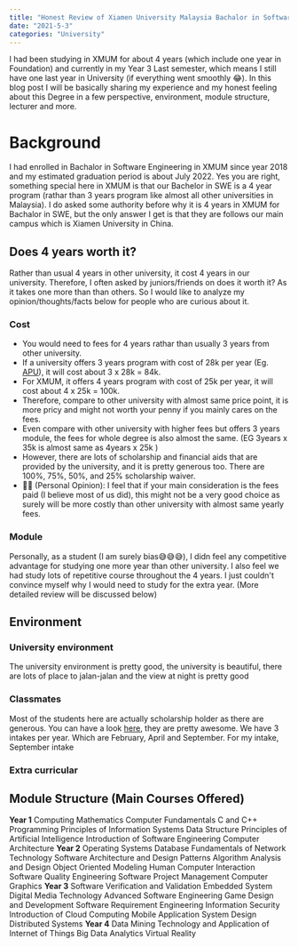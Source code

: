 ```yaml
---
title: "Honest Review of Xiamen University Malaysia Bachalor in Software Engineering Module"
date: "2021-5-3"
categories: "University"
---
```


I had been studying in XMUM for about 4 years (which include one year in Foundation) and currently in my Year 3 Last semester, which means I still have one last year in University (if everything went smoothly 😂). In this blog post I will be basically sharing my experience and my honest feeling about this Degree in a few perspective, environment, module structure, lecturer and more.

# Background

I had enrolled in Bachalor in Software Engineering in XMUM since year 2018 and my estimated graduation period is about July 2022. Yes you are right, something special here in XMUM is that our Bachelor in SWE is a 4 year program (rathar than 3 years program like almost all other universities in Malaysia). I do asked some authority before why it is 4 years in XMUM for Bachalor in SWE, but the only answer I get is that they are follows our main campus which is Xiamen University in China.

## Does 4 years worth it?

Rather than usual 4 years in other university, it cost 4 years in our university. Therefore, I often asked by juniors/friends on does it worth it? As it takes one more than than others. So I would like to analyze my opinion/thoughts/facts below for people who are curious about it.

### Cost

- You would need to fees for 4 years rathar than usually 3 years from other university.
- If a university offers 3 years program with cost of 28k per year (Eg. [APU](http://www.apu.edu.my/our-courses/undergraduate-studies/school-computing-technology/bsc-hons-software-engineering)), it will cost about 3 x 28k = 84k.
- For XMUM, it offers 4 years program with cost of 25k per year, it will cost about 4 x 25k = 100k.
- Therefore, compare to other university with almost same price point, it is more pricy and might not worth your penny if you mainly cares on the fees.
- Even compare with other university with higher fees but offers 3 years module, the fees for whole degree is also almost the same. (EG 3years x 35k is almost same as 4years x 25k )
- However, there are lots of scholarship and financial aids that are provided by the university, and it is pretty generous too. There are 100%, 75%, 50%, and 25% scholarship waiver.
- 👨‍🦱 (Personal Opinion): I feel that if your main consideration is the fees paid (I believe most of us did), this might not be a very good choice as surely will be more costly than other university with almost same yearly fees.

### Module

Personally, as a student (I am surely bias😅😅😅), I didn feel any competitive advantage for studying one more year than other university. I also feel we had study lots of repetitive course throughout the 4 years.
I just couldn't convince myself why I would need to study for the extra year.
(More detailed review will be discussed below)

## Environment

### University environment

The university environment is pretty good, the university is beautiful, there are lots of place to jalan-jalan and the view at night is pretty good

### Classmates

Most of the students here are actually scholarship holder as there are generous. You can have a look [here](http://www.xmu.edu.my/2017/1208/c16278a320627/page.htm), they are pretty awesome.
We have 3 intakes per year. Which are February, April and September.
For my intake, September intake

### Extra curricular

##

## Module Structure (Main Courses Offered)

**Year 1**
Computing Mathematics
Computer Fundamentals
C and C++ Programming
Principles of Information Systems
Data Structure
Principles of Artificial Intelligence
Introduction of Software Engineering
Computer Architecture
**Year 2**
Operating Systems
Database
Fundamentals of Network Technology
Software Architecture and Design Patterns
Algorithm Analysis and Design
Object Oriented Modeling
Human Computer Interaction
Software Quality Engineering
Software Project Management
Computer Graphics
**Year 3**
Software Verification and Validation
Embedded System
Digital Media Technology
Advanced Software Engineering
Game Design and Development
Software Requirement Engineering
Information Security
Introduction of Cloud Computing
Mobile Application System Design
Distributed Systems
**Year 4**
Data Mining
Technology and Application of Internet of Things
Big Data Analytics
Virtual Reality

